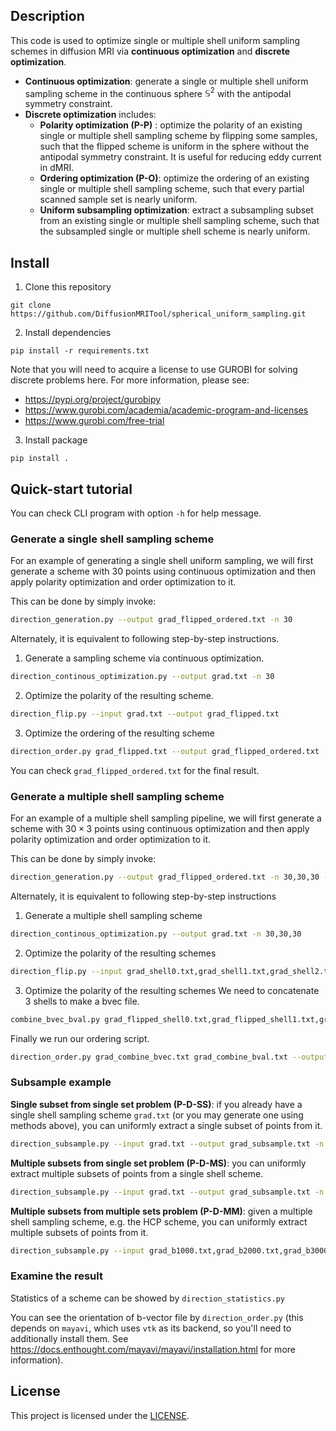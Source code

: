 ## Description

This code is used to optimize single or multiple shell uniform sampling schemes in diffusion MRI via **continuous optimization** and **discrete optimization**.

*   **Continuous optimization**: generate a single or multiple shell uniform sampling scheme in the continuous sphere $\mathbb{S}^2$ with the antipodal symmetry constraint.
*   **Discrete optimization** includes:
    *   **Polarity optimization (P-P)** : optimize the polarity of an existing single or multiple shell sampling scheme by flipping some samples, such that the flipped scheme is uniform in the sphere without the antipodal symmetry constraint. It is useful for reducing eddy current in dMRI.
    *   **Ordering optimization (P-O)**: optimize the ordering of an existing single or multiple shell sampling scheme, such that every partial scanned sample set is nearly uniform.
    *   **Uniform subsampling optimization**: extract a subsampling subset from an existing single or multiple shell sampling scheme, such that the subsampled single or multiple shell scheme is nearly uniform.

## Install

1. Clone this repository 
```
git clone https://github.com/DiffusionMRITool/spherical_uniform_sampling.git
```
2. Install dependencies
```
pip install -r requirements.txt
```
Note that you will need to acquire a license to use GUROBI for solving discrete problems here. For more information, please see:
+ https://pypi.org/project/gurobipy
+ https://www.gurobi.com/academia/academic-program-and-licenses
+ https://www.gurobi.com/free-trial
3. Install package
```
pip install .
```

## Quick-start tutorial 

You can check CLI program with option `-h` for help message.

### Generate a single shell sampling scheme

For an example of generating a single shell uniform sampling, we will first generate a scheme with 30 points using continuous optimization and then apply polarity optimization and order optimization to it. 

This can be done by simply invoke:
```bash
direction_generation.py --output grad_flipped_ordered.txt -n 30
```

Alternately, it is equivalent to following step-by-step instructions.
1. Generate a sampling scheme via continuous optimization.
```bash
direction_continous_optimization.py --output grad.txt -n 30
```

2. Optimize the polarity of the resulting scheme.
```bash
direction_flip.py --input grad.txt --output grad_flipped.txt
```

3. Optimize the ordering of the resulting scheme
```bash
direction_order.py grad_flipped.txt --output grad_flipped_ordered.txt
```

You can check `grad_flipped_ordered.txt` for the final result. 

### Generate a multiple shell sampling scheme

For an example of a multiple shell sampling pipeline, we will first generate a scheme with $30\times 3$ points using continuous optimization and then apply polarity optimization and order optimization to it. 

This can be done by simply invoke:
```bash
direction_generation.py --output grad_flipped_ordered.txt -n 30,30,30 --bval 1000,2000,3000
```

Alternately, it is equivalent to following step-by-step instructions

1. Generate a multiple shell sampling scheme
```bash
direction_continous_optimization.py --output grad.txt -n 30,30,30
```

2. Optimize the polarity of the resulting schemes
```bash
direction_flip.py --input grad_shell0.txt,grad_shell1.txt,grad_shell2.txt --output grad_flipped.txt 
```

3. Optimize the polarity of the resulting schemes
We need to concatenate 3 shells to make a bvec file.
```bash
combine_bvec_bval.py grad_flipped_shell0.txt,grad_flipped_shell1.txt,grad_flipped_shell2.txt 1000,2000,3000 --output grad_combine.txt
```

Finally we run our ordering script.
```bash
direction_order.py grad_combine_bvec.txt grad_combine_bval.txt --output grad_flipped_ordered.txt
```

### Subsample example

**Single subset from single set problem (P-D-SS)**: if you already have a single shell sampling scheme `grad.txt` (or you may generate one using methods above), you can uniformly extract a single subset of points from it.

```bash
direction_subsample.py --input grad.txt --output grad_subsample.txt -n 30
```

**Multiple subsets from single set problem (P-D-MS)**: you can uniformly extract multiple subsets of points from a single shell scheme.

```bash
direction_subsample.py --input grad.txt --output grad_subsample.txt -n 10,10,10
```

**Multiple subsets from multiple sets problem (P-D-MM)**: given a multiple shell sampling scheme, e.g. the HCP scheme, you can uniformly extract multiple subsets of points from it.

```bash
direction_subsample.py --input grad_b1000.txt,grad_b2000.txt,grad_b3000.txt --output grad_subsample.txt -n 30,30,30
```

### Examine the result

Statistics of a scheme can be showed by `direction_statistics.py`

You can see the orientation of b-vector file by `direction_order.py` (this depends on `mayavi`, which uses `vtk` as its backend, so you'll need to additionally install them. See https://docs.enthought.com/mayavi/mayavi/installation.html for more information).

## License
This project is licensed under the [LICENSE](LICENSE).